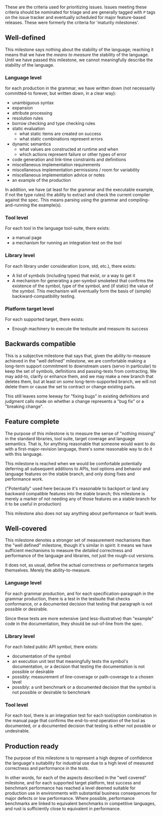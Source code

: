 These are the criteria used for prioritizing issues. Issues meeting these criteria should be nominated for triage and are generally tagged with `P` tags on the issue tracker and eventually scheduled for major feature-based releases. These were formerly the criteria for 'maturity milestones'.

## Well-defined

This milestone says nothing about the stability of the language; reaching it means that we have the _means to measure_ the stability of the language. Until we have passed this milestone, we cannot meaningfully describe the stability of the language.

### Language level

for each production in the grammar, we have written down (not necessarily committed-to forever, but written down, in a clear way):

  - unambiguous syntax
  - expansion
  - attribute processing
  - resolution rules
  - borrow checking and type checking rules
  - static evaluation
    - what static items are created on success
    - what static combinations represent errors
  - dynamic semantics
    - what values are constructed at runtime and when
    - which actions represent failure or other types of error
  - code generation and link-time constraints and definitions
  - miscellaneous implementation requirements
  - miscellaneous implementation permissions / room for variability
  - miscellaneous implementation advice or notes
  - an example of the production

In addition, we have (at least for the grammar and the executable example, if not the type rules) the ability to extract and check the current compiler against the spec. This means parsing using the grammar and compiling-and-running the example(s).

### Tool level

For each tool in the language tool-suite, there exists:
  - a manual page
  - a mechanism for running an integration test on the tool

### Library level

For each library under consideration (core, std, etc.), there exists:
  - A list of symbols (including types) that exist, or a way to get it
  - A mechanism for generating a per-symbol smoketest that confirms the existence of the symbol, type of the symbol, and (if static) the value of the symbol. This mechanism will eventually form the basis of (simple) backward-compatibility testing.

### Platform target level

For each supported target, there exists:
  - Enough machinery to execute the testsuite and measure its success

## Backwards compatible

This is a subjective milestone that says that, given the ability-to-measure achieved in the "well defined" milestone, we are comfortable making a long-term support commitment to downstream users (servo in particular) to keep the set of symbols, definitions and passing-tests from contracting. We may add-to, clarify or enhance them, and we may make a new branch that deletes them, but at least on _some_ long-term-supported branch, we will not delete them or cause the set to contract or change existing parts.

This still leaves some leeway for "fixing bugs" in existing definitions and judgment calls made on whether a change represents a "bug fix" or a "breaking change".

## Feature complete



The purpose of this milestone is to measure the sense of "nothing missing" in the standard libraries, tool suite, target coverage and language semantics. That is, for anything reasonable that someone would want to do with a first-major-revision language, there's some reasonable way to do it with this language.

This milestone is reached when we would be comfortable potentially deferring all subsequent additions to APIs, tool options and behavior and language features on the stable branch, and only doing fixes and performance work.

("Potentially" used here because it's reasonable to backport or land any backward compatible features into the stable branch; this milestone is merely a marker of not needing any of those features on a stable branch for it to be useful in production)

This milestone also does not say anything about performance or fault levels.

## Well-covered

This milestone denotes a stronger set of measurement mechanisms than the "well defined" milestone, though it's similar in spirit: it means we have sufficient mechanisms to measure the _detailed_ correctness and performance of the language and libraries, not just the rough-cut versions.

it does not, as usual, define the actual correctness or performance targets themselves. Merely the ability-to-measure.

### Language level

For each grammar production, and for each specification-paragraph in the grammar production, there is a test in the testsuite that checks conformance, or a documented decision that testing that paragraph is not possible or desirable.

Since these tests are more extensive (and less-illustrative) than "example" code in the documentation, they should be out-of-line from the spec.

### Library level

For each listed public API symbol, there exists:

  - documentation of the symbol
  - an execution unit test that meaningfully tests the symbol's documentation, or a decision that testing the documentation is not possible or desirable
  - possibly: measurement of line-coverage or path-coverage to a chosen level
  - possibly: a unit benchmark or a documented decision that the symbol is not possible or desirable to benchmark

### Tool level

For each tool, there is an integration test for each tool/option combination in the manual page that confirms the end-to-end operation of the tool as documented, or a documented decision that testing is either not possible or undesirable.

## Production ready



The purpose of this milestone is to represent a high degree of confidence the language's suitability for industrial use due to a high level of measured correctness and performance in the tests.

In other words, for each of the aspects described in the "well covered" milestone, and for each supported target platform, test success and benchmark performance has reached a level deemed suitable for production use in environments with substantial business consequences for major defects or low performance. Where possible, performance benchmarks are linked to equivalent benchmarks in competitive languages, and rust is sufficiently close to equivalent in performance.
